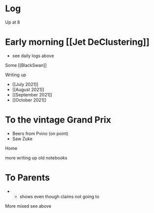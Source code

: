 

# Log

Up at 8

# Early morning [[Jet DeClustering]]
- see daily logs above


Some [[BlackSwan]]

Writing up
- [[July 2021]]
- [[August 2021]]
- [[September 2021]]
- [[October 2021]]

# To the vintage Grand Prix
- Beers from Pvino (on point)
- Saw Zuke

Home

more writing up old notebooks

# To Parents
- + shows even though claims not going to 

More mixed see above
